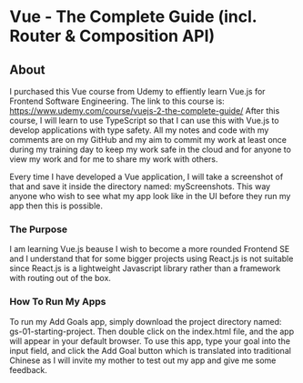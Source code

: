 # Vue - The Complete Guide (incl. Router & Composition API)

## About

I purchased this Vue course from Udemy to effiently learn Vue.js for Frontend Software Engineering. The link to this course is: https://www.udemy.com/course/vuejs-2-the-complete-guide/
After this course, I will learn to use TypeScript so that I can use this with Vue.js to develop applications with type safety.
All my notes and code with my comments are on my GitHub and my aim to commit my work at least once during my training day to keep my work safe in the cloud and for anyone to view my work and for me to share my work with others.

Every time I have developed a Vue application, I will take a screenshot of that and save it inside the directory named: myScreenshots. This way anyone who wish to see what my app look like in the UI before they run my app then this is possible.

### The Purpose

I am learning Vue.js beause I wish to become a more rounded Frontend SE and I understand that for some bigger projects using React.js is not suitable since React.js is
a lightweight Javascript library rather than a framework with routing out of the box.

### How To Run My Apps

To run my Add Goals app, simply download the project directory named: gs-01-starting-project. Then double click on the index.html file, and the app will appear in your default browser. To use this app, type your goal into the input field, and click the Add Goal button which is translated into traditional Chinese as I will invite my mother to test out my app and give me some feedback.

